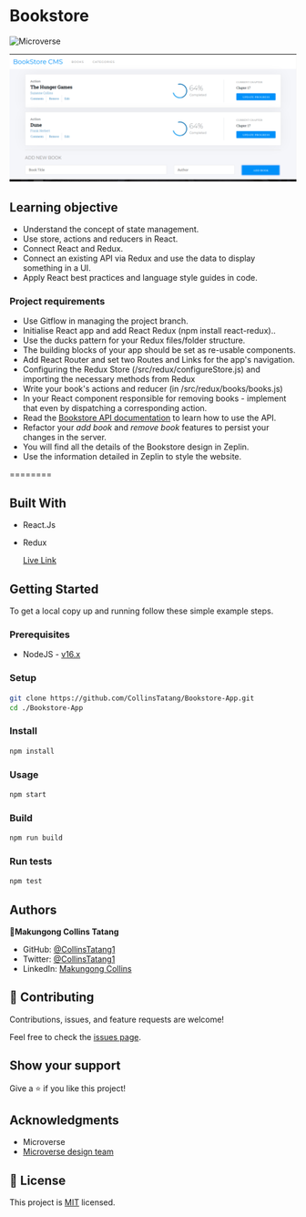 # Bookstore

![Microverse](https://img.shields.io/badge/Microverse-blueviolet)

![Bookstore](book2.png)
## Learning objective
- Understand the concept of state management.
- Use store, actions and reducers in React.
- Connect React and Redux.
- Connect an existing API via Redux and use the data to display something in a UI.
- Apply React best practices and language style guides in code.
  
### Project requirements
- Use Gitflow in managing the project branch.
- Initialise React app and add React Redux (npm install react-redux)..
- Use the ducks pattern for your Redux files/folder structure.
- The building blocks of your app should be set as re-usable components.
- Add React Router and set two Routes and Links for the app's navigation.
- Configuring the Redux Store (/src/redux/configureStore.js) and importing the necessary methods from Redux
- Write your book's actions and reducer (in /src/redux/books/books.js)
- In your React component responsible for removing books - implement that even by dispatching a corresponding action.
- Read the [Bookstore API documentation](https://www.notion.so/Bookstore-API-51ea269061f849118c65c0a53e88a739) to learn how to use the API.
- Refactor your *add book* and *remove book* features to persist your changes in the server.
- You will find all the details of the Bookstore design in Zeplin.
- Use the information detailed in Zeplin to style the website.
  
========

## Built With

- React.Js
- Redux
  
  [Live Link](https://celadon-croquembouche-384ba6.netlify.app/books)
## Getting Started

To get a local copy up and running follow these simple example steps.

### Prerequisites

- NodeJS - [v16.x](https://nodejs.org/en/)

### Setup

```bash
git clone https://github.com/CollinsTatang/Bookstore-App.git
cd ./Bookstore-App
```

### Install

```bash
npm install
```

### Usage

```bash
npm start
```

### Build

```bash
npm run build
```

### Run tests

```bash
npm test
```

## Authors

👤**Makungong Collins Tatang**

- GitHub: [@CollinsTatang1](https://github.com/CollinsTatang)
- Twitter: [@CollinsTatang1](https://twitter.com/CollinsTatang1)
- LinkedIn: [Makungong Collins](https://www.linkedin.com/in/makungong-collins/)

## 🤝 Contributing

Contributions, issues, and feature requests are welcome!

Feel free to check the [issues page](../../issues/).

## Show your support

Give a ⭐️ if you like this project!

## Acknowledgments

- Microverse
- [Microverse design team](https://app.zeplin.io/project/5b35a9e13227086040f8eb75/screen/5b695e29bb8c844f118f9378)

## 📝 License

This project is [MIT](./LICENSE) licensed.